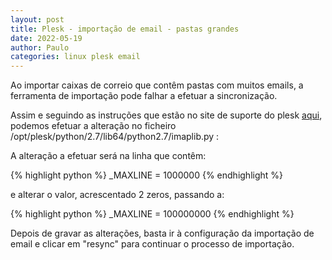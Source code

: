 ```yaml
---
layout: post
title: Plesk - importação de email - pastas grandes
date: 2022-05-19
author: Paulo
categories: linux plesk email
---
```


Ao importar caixas de correio que contêm pastas com muitos emails, a ferramenta de importação pode falhar a efetuar a sincronização.

Assim e seguindo as instruções que estão no site de suporte do plesk [aqui](https://support.plesk.com/hc/en-us/articles/360009682414--BUG-Mail-importing-of-a-large-mailbox-fails-in-Plesk-Failed-to-backup-IMAP-folder-INBOX-got-more-than-1000000-bytes-All-messages-of-that-folder-will-not-be-migrated), podemos efetuar a alteração no ficheiro /opt/plesk/python/2.7/lib64/python2.7/imaplib.py :

A alteração a efetuar será na linha que contêm:

{% highlight python %}
    _MAXLINE = 1000000
{% endhighlight %}

e alterar o valor, acrescentado 2 zeros, passando a:

{% highlight python %}
    _MAXLINE = 100000000
{% endhighlight %}


Depois de gravar as alterações, basta ir à configuração da importação de email e clicar em "resync" para continuar o processo de importação.



